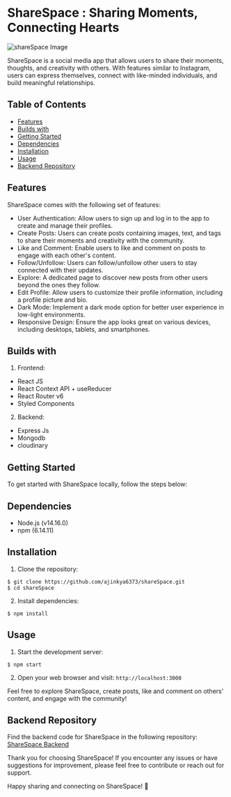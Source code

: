# ShareSpace : Sharing Moments, Connecting Hearts

![shareSpace Image](https://pbs.twimg.com/media/F0wXDpvaMAAKOqt?format=jpg&name=medium "shareSpace App")

ShareSpace is a social media app that allows users to share their moments, thoughts, and creativity with others. With features similar to Instagram, users can express themselves, connect with like-minded individuals, and build meaningful relationships.

## Table of Contents
- [Features](#features)
- [Builds with](#builds-with)
- [Getting Started](#getting-started)
- [Dependencies](#dependencies)
- [Installation](#installation)
- [Usage](#usage)
- [Backend Repository](#backend-repository) 

## Features
ShareSpace comes with the following set of features:

- User Authentication: Allow users to sign up and log in to the app to create and manage their profiles.
- Create Posts: Users can create posts containing images, text, and tags to share their moments and creativity with the community.
- Like and Comment: Enable users to like and comment on posts to engage with each other's content.
- Follow/Unfollow: Users can follow/unfollow other users to stay connected with their updates.
- Explore: A dedicated page to discover new posts from other users beyond the ones they follow.
- Edit Profile: Allow users to customize their profile information, including a profile picture and bio.
- Dark Mode: Implement a dark mode option for better user experience in low-light environments.
- Responsive Design: Ensure the app looks great on various devices, including desktops, tablets, and smartphones.

## Builds with 
1. Frontend:
- React JS
- React Context API + useReducer
- React Router v6
- Styled Components

2. Backend:
- Express Js
- Mongodb 
- cloudinary

## Getting Started
To get started with ShareSpace locally, follow the steps below:

## Dependencies
- Node.js (v14.16.0)
- npm (6.14.11)

## Installation
1. Clone the repository:
```
$ git clone https://github.com/ajinkya6373/shareSpace.git
$ cd shareSpace
```
2. Install dependencies:
```
$ npm install
```

## Usage
1. Start the development server:
```
$ npm start
```
2. Open your web browser and visit: `http://localhost:3000`

Feel free to explore ShareSpace, create posts, like and comment on others' content, and engage with the community!

## Backend Repository
Find the backend code for ShareSpace in the following repository:
[ShareSpace Backend](https://github.com/ajinkya6373/shareSpaceBackend)

Thank you for choosing ShareSpace! If you encounter any issues or have suggestions for improvement, please feel free to contribute or reach out for support.

Happy sharing and connecting on ShareSpace! 🌟

